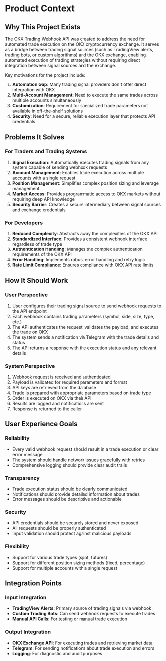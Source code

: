 # Product Context

## Why This Project Exists

The OKX Trading Webhook API was created to address the need for automated trade execution on the OKX cryptocurrency exchange. It serves as a bridge between trading signal sources (such as TradingView alerts, trading bots, or custom algorithms) and the OKX exchange, enabling automated execution of trading strategies without requiring direct integration between signal sources and the exchange.

Key motivations for the project include:

1. **Automation Gap**: Many trading signal providers don't offer direct integration with OKX
2. **Multi-Account Management**: Need to execute the same trades across multiple accounts simultaneously
3. **Customization**: Requirement for specialized trade parameters not available in off-the-shelf solutions
4. **Security**: Need for a secure, reliable execution layer that protects API credentials

## Problems It Solves

### For Traders and Trading Systems

1. **Signal Execution**: Automatically executes trading signals from any system capable of sending webhook requests
2. **Account Management**: Enables trade execution across multiple accounts with a single request
3. **Position Management**: Simplifies complex position sizing and leverage management
4. **Market Access**: Provides programmatic access to OKX markets without requiring deep API knowledge
5. **Security Barrier**: Creates a secure intermediary between signal sources and exchange credentials

### For Developers

1. **Reduced Complexity**: Abstracts away the complexities of the OKX API
2. **Standardized Interface**: Provides a consistent webhook interface regardless of trade type
3. **Authentication Handling**: Manages the complex authentication requirements of the OKX API
4. **Error Handling**: Implements robust error handling and retry logic
5. **Rate Limit Compliance**: Ensures compliance with OKX API rate limits

## How It Should Work

### User Perspective

1. User configures their trading signal source to send webhook requests to the API endpoint
2. Each webhook contains trading parameters (symbol, side, size, type, etc.)
3. The API authenticates the request, validates the payload, and executes the trade on OKX
4. The system sends a notification via Telegram with the trade details and status
5. The API returns a response with the execution status and any relevant details

### System Perspective

1. Webhook request is received and authenticated
2. Payload is validated for required parameters and format
3. API keys are retrieved from the database
4. Trade is prepared with appropriate parameters based on trade type
5. Order is executed on OKX via their API
6. Results are logged and notifications are sent
7. Response is returned to the caller

## User Experience Goals

### Reliability

- Every valid webhook request should result in a trade execution or clear error message
- The system should handle network issues gracefully with retries
- Comprehensive logging should provide clear audit trails

### Transparency

- Trade execution status should be clearly communicated
- Notifications should provide detailed information about trades
- Error messages should be descriptive and actionable

### Security

- API credentials should be securely stored and never exposed
- All requests should be properly authenticated
- Input validation should protect against malicious payloads

### Flexibility

- Support for various trade types (spot, futures)
- Support for different position sizing methods (fixed, percentage)
- Support for multiple accounts with a single request

## Integration Points

### Input Integration

- **TradingView Alerts**: Primary source of trading signals via webhook
- **Custom Trading Bots**: Can send webhook requests to execute trades
- **Manual API Calls**: For testing or manual trade execution

### Output Integration

- **OKX Exchange API**: For executing trades and retrieving market data
- **Telegram**: For sending notifications about trade execution and errors
- **Logging**: For diagnostic and audit purposes
